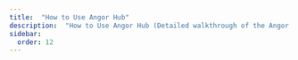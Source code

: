```yaml
---
title:  "How to Use Angor Hub"
description:  "How to Use Angor Hub (Detailed walkthrough of the Angor Hub)"
sidebar:
  order: 12
---
```

